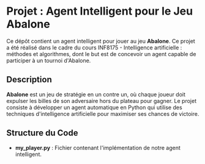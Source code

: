 # Projet : Agent Intelligent pour le Jeu Abalone

Ce dépôt contient un agent intelligent pour jouer au jeu **Abalone**. Ce projet a été réalisé dans le cadre du cours INF8175 - Intelligence artificielle : méthodes et algorithmes, dont le but est de concevoir un agent capable de participer à un tournoi d'Abalone.

## Description

**Abalone** est un jeu de stratégie en un contre un, où chaque joueur doit expulser les billes de son adversaire hors du plateau pour gagner. Le projet consiste à développer un agent automatique en Python qui utilise des techniques d'intelligence artificielle pour maximiser ses chances de victoire.

## Structure du Code

- **my_player.py** : Fichier contenant l'implémentation de notre agent intelligent.

